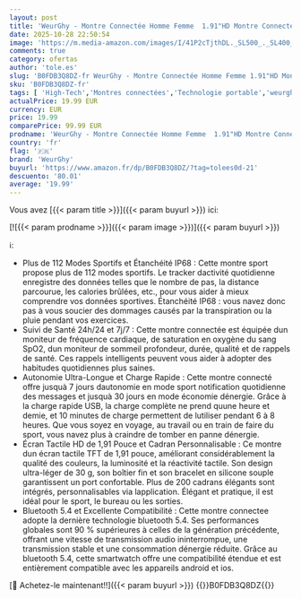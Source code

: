 ```yaml
---
layout: post
title: 'WeurGhy - Montre Connectée Homme Femme  1.91"HD Montre Connectee avec Appels Bluetooth  Etanche IP68 Smartwatch avec Podomètre Cycle Menstruel Fréquence Cardiaque Spo2  112+ Mode Sport Montre Sport Android iOS'
date: 2025-10-28 22:50:54
image: 'https://m.media-amazon.com/images/I/41P2cTjthDL._SL500_._SL400_.jpg'
comments: true
category: ofertas
author: 'tole.es'
slug: 'B0FDB3Q8DZ-fr WeurGhy - Montre Connectée Homme Femme 1.91"HD Montre...'
sku: 'B0FDB3Q8DZ-fr'
tags: [ 'High-Tech','Montres connectées','Technologie portable','weurghy','🇫🇷', ]
actualPrice: 19.99 EUR
currency: EUR
price: 19.99
comparePrice: 99.99 EUR
prodname: 'WeurGhy - Montre Connectée Homme Femme  1.91"HD Montre Connectee avec Appels Bluetooth  Etanche IP68 Smartwatch avec Podomètre Cycle Menstruel Fréquence Cardiaque Spo2  112+ Mode Sport Montre Sport Android iOS'
country: 'fr'
flag: '🇫🇷'
brand: 'WeurGhy'
buyurl: 'https://www.amazon.fr/dp/B0FDB3Q8DZ/?tag=tolees0d-21'
descuento: '80.01'
average: '19.99'
---
```


Vous avez [{{< param title >}}]({{< param buyurl >}}) ici:

[![{{< param prodname >}}]({{< param image >}})]({{< param buyurl >}})

ℹ️:

- Plus de 112 Modes Sportifs et Étanchéité IP68 : Cette montre sport propose plus de 112 modes sportifs. Le tracker dactivité quotidienne enregistre des données telles que le nombre de pas, la distance parcourue, les calories brûlées, etc., pour vous aider à mieux comprendre vos données sportives. Étanchéité IP68 : vous navez donc pas à vous soucier des dommages causés par la transpiration ou la pluie pendant vos exercices.
- Suivi de Santé 24h/24 et 7j/7 : Cette montre connectée est équipée dun moniteur de fréquence cardiaque, de saturation en oxygène du sang SpO2, dun moniteur de sommeil profondeur, durée, qualité et de rappels de santé. Ces rappels intelligents peuvent vous aider à adopter des habitudes quotidiennes plus saines.
- Autonomie Ultra-Longue et Charge Rapide : Cette montre connecté offre jusquà 7 jours dautonomie en mode sport notification quotidienne des messages et jusquà 30 jours en mode économie dénergie. Grâce à la charge rapide USB, la charge complète ne prend quune heure et demie, et 10 minutes de charge permettent de lutiliser pendant 6 à 8 heures. Que vous soyez en voyage, au travail ou en train de faire du sport, vous navez plus à craindre de tomber en panne dénergie.
- Écran Tactile HD de 1,91 Pouce et Cadran Personnalisable : Ce montre dun écran tactile TFT de 1,91 pouce, améliorant considérablement la qualité des couleurs, la luminosité et la réactivité tactile. Son design ultra-léger de 30 g, son boîtier fin et son bracelet en silicone souple garantissent un port confortable. Plus de 200 cadrans élégants sont intégrés, personnalisables via lapplication. Élégant et pratique, il est idéal pour le sport, le bureau ou les sorties.
- Bluetooth 5.4 et Excellente Compatibilité : Cette montre connectee adopte la dernière technologie bluetooth 5.4. Ses performances globales sont 90 % supérieures à celles de la génération précédente, offrant une vitesse de transmission audio ininterrompue, une transmission stable et une consommation dénergie réduite. Grâce au bluetooth 5.4, cette smartwatch offre une compatibilité étendue et est entièrement compatible avec les appareils android et ios.

[🛒 Achetez-le maintenant!!]({{< param buyurl >}})
{{<world>}}B0FDB3Q8DZ{{</world>}}
